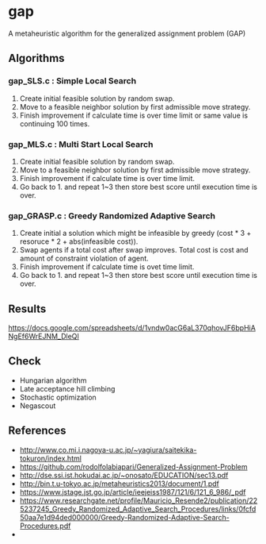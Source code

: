 # gap
A metaheuristic algorithm for the generalized assignment problem (GAP)


## Algorithms

### gap_SLS.c : Simple Local Search
1. Create initial feasible solution by random swap.
2. Move to a feasible neighbor solution by first admissible move strategy.
3. Finish improvement if calculate time is over time limit or same value is continuing 100 times.

### gap_MLS.c : Multi Start Local Search
1. Create initial feasible solution by random swap.
2. Move to a feasible neighbor solution by first admissible move strategy.
3. Finish improvement if calculate time is over time limit.
4. Go back to 1. and repeat 1~3 then store best score until execution time is over.

### gap_GRASP.c : Greedy Randomized Adaptive Search
1. Create initial a solution which might be infeasible by greedy (cost * 3 + resoruce * 2 + abs(infeasible cost)).
2. Swap agents if a total cost after swap improves. Total cost is cost and amount of constraint violation of agent.
3. Finish improvement if calculate time is ovet time limit.
4. Go back to 1. and repeat 1~3 then store best score until execution time is over.

## Results
https://docs.google.com/spreadsheets/d/1vndw0acG6aL370qhovJF6bpHiANgEf6WrEJNM_DleQI

## Check
- Hungarian algorithm
- Late acceptance hill climbing
- Stochastic optimization
- Negascout 

## References
- http://www.co.mi.i.nagoya-u.ac.jp/~yagiura/saitekika-tokuron/index.html
- https://github.com/rodolfolabiapari/Generalized-Assignment-Problem
- http://dse.ssi.ist.hokudai.ac.jp/~onosato/EDUCATION/sec13.pdf
- http://bin.t.u-tokyo.ac.jp/metaheuristics2013/document/1.pdf
- https://www.jstage.jst.go.jp/article/ieejeiss1987/121/6/121_6_986/_pdf
- https://www.researchgate.net/profile/Mauricio_Resende2/publication/225237245_Greedy_Randomized_Adaptive_Search_Procedures/links/0fcfd50aa7e1d94ded000000/Greedy-Randomized-Adaptive-Search-Procedures.pdf
- 
